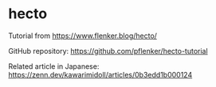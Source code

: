 # hecto

Tutorial from <https://www.flenker.blog/hecto/>

GitHub repository: <https://github.com/pflenker/hecto-tutorial>

Related article in Japanese: <https://zenn.dev/kawarimidoll/articles/0b3edd1b000124>
